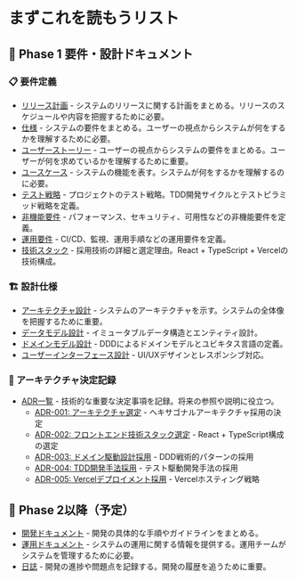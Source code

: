 # まずこれを読もうリスト

## 🎯 Phase 1 要件・設計ドキュメント

### 📋 要件定義
- [リリース計画](./requirements/リリース計画.md) - システムのリリースに関する計画をまとめる。リリースのスケジュールや内容を把握するために必要。
- [仕様](./requirements/仕様.md) - システムの要件をまとめる。ユーザーの視点からシステムが何をするかを理解するために必要。
- [ユーザーストーリー](./requirements/ユーザーストーリー.md) - ユーザーの視点からシステムの要件をまとめる。ユーザーが何を求めているかを理解するために重要。
- [ユースケース](./requirements/ユースケース.md) - システムの機能を表す。システムが何をするかを理解するのに必要。
- [テスト戦略](./requirements/テスト戦略.md) - プロジェクトのテスト戦略。TDD開発サイクルとテストピラミッド戦略を定義。
- [非機能要件](./requirements/非機能要件.md) - パフォーマンス、セキュリティ、可用性などの非機能要件を定義。
- [運用要件](./requirements/運用要件.md) - CI/CD、監視、運用手順などの運用要件を定義。
- [技術スタック](./requirements/技術スタック.md) - 採用技術の詳細と選定理由。React + TypeScript + Vercelの技術構成。

### 🏗️ 設計仕様
- [アーキテクチャ設計](./design/アーキテクチャ設計.md) - システムのアーキテクチャを示す。システムの全体像を把握するために重要。
- [データモデル設計](./design/データモデル設計.md) - イミュータブルデータ構造とエンティティ設計。
- [ドメインモデル設計](./design/ドメインモデル設計.md) - DDDによるドメインモデルとユビキタス言語の定義。
- [ユーザーインターフェース設計](./design/ユーザーインターフェース設計.md) - UI/UXデザインとレスポンシブ対応。

### 📝 アーキテクチャ決定記録
- [ADR一覧](./adr/index.md) - 技術的な重要な決定事項を記録。将来の参照や説明に役立つ。
  - [ADR-001: アーキテクチャ選定](./adr/001-アーキテクチャ選定.md) - ヘキサゴナルアーキテクチャ採用の決定
  - [ADR-002: フロントエンド技術スタック選定](./adr/002-フロントエンド技術スタック選定.md) - React + TypeScript構成の選定
  - [ADR-003: ドメイン駆動設計採用](./adr/003-ドメイン駆動設計採用.md) - DDD戦術的パターンの採用
  - [ADR-004: TDD開発手法採用](./adr/004-TDD開発手法採用.md) - テスト駆動開発手法の採用
  - [ADR-005: Vercelデプロイメント採用](./adr/005-Vercelデプロイメント採用.md) - Vercelホスティング戦略

## 🚀 Phase 2以降（予定）
- [開発ドキュメント](./development) - 開発の具体的な手順やガイドラインをまとめる。
- [運用ドキュメント](./operation) - システムの運用に関する情報を提供する。運用チームがシステムを管理するために必要。
- [日誌](./journal) - 開発の進捗や問題点を記録する。開発の履歴を追うために重要。

